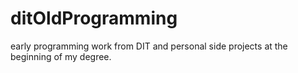 ditOldProgramming
=================

early programming work from DIT and personal side projects at the beginning of my degree.
